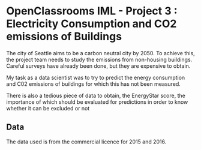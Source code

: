 # OpenClassrooms IML - Project 3 : Electricity Consumption and CO2 emissions of Buildings

The city of Seattle aims to be a carbon neutral city by 2050. To achieve this, the project team needs to study the emissions from non-housing buildings.
Careful surveys have already been done, but they are expensive to obtain.

My task as a data scientist was to try to predict the energy consumption and C02 emissions of buildings for which this has not been measured.

There is also a tedious piece of data to obtain, the EnergyStar score, the importance of which should be evaluated for predictions in order to know whether it can be excluded or not


## Data
The data used is from the commercial licence for 2015 and 2016.
